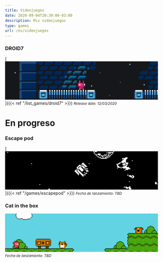 ```yaml
---
title: Videojuegos
date: 2020-09-04T20:39:00-03:00
description: Mis videojuegos
type: games
url: /es/videojuegos
---
```


### DROID7

[![DROID7](droid7.gif)]({{< ref "/list_games/droid7" >}})
<small>_Release date: 12/03/2020_</small>

# En progreso

### Escape pod

[![Escape pod](escape_pod.png)]({{< ref "/games/escapepod" >}})
<small>_Fecha de lanzamiento: TBD_</small>

### Cat in the box

![Cat in the box](cat_in_the_box.png)
<small>_Fecha de lanzamiento: TBD_</small>
